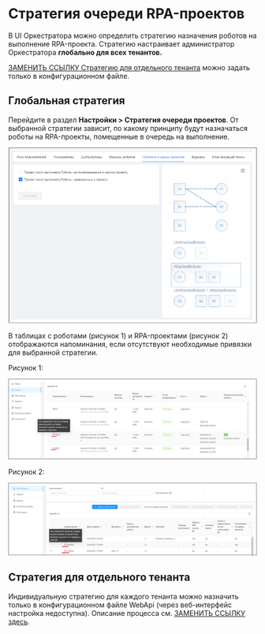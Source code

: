 # Стратегия очереди RPA-проектов

В UI Оркестратора можно определить стратегию назначения роботов на выполнение RPA-проекта. Стратегию настраивает администратор Оркестратора **глобально для всех тенантов.**

[ЗАМЕНИТЬ ССЫЛКУ Стратегию для отдельного тенанта](https://docs.primo-rpa.ru/primo-rpa/orchestrator/fine-tuning/project-queue-strategies-for-tenant) можно задать только в конфигурационном файле.

## Глобальная стратегия

Перейдите в раздел **Настройки > Стратегия очереди проектов**. От выбранной стратегии зависит, по какому принципу будут назначаться роботы на RPA-проекты, помещенные в очередь на выполнение. 

![](../../orchestrator-new/resources/orchestrator-admin/project-queue-strategy1.PNG)

В таблицах с роботами (рисунок 1) и RPA-проектами (рисунок 2) отображаются напоминания, если отсутствуют необходимые привязки для выбранной стратегии.

Рисунок 1:

![](../../orchestrator-new/resources/orchestrator-admin/project-queue-strategy2.PNG)

Рисунок 2:

![](../../orchestrator-new/resources/orchestrator-admin/project-queue-strategy3.PNG)


## Стратегия для отдельного тенанта
Индивидуальную стратегию для каждого тенанта можно назначить только в конфигурационном файле WebApi (через веб-интерфейс настройка недоступна). Описание процесса см. [ЗАМЕНИТЬ ССЫЛКУ здесь](https://docs.primo-rpa.ru/primo-rpa/orchestrator/fine-tuning/project-queue-strategies-for-tenant).